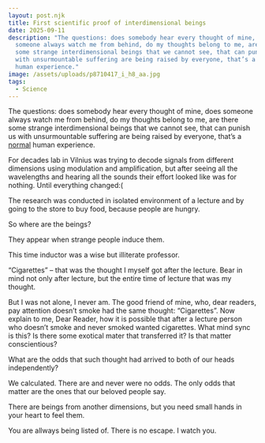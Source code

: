 ```yaml
---
layout: post.njk
title: First scientific proof of interdimensional beings
date: 2025-09-11
description: "The questions: does somebody hear every thought of mine, does
  someone always watch me from behind, do my thoughts belong to me, are there
  some strange interdimensional beings that we cannot see, that can punish us
  with unsurmountable suffering are being raised by everyone, that’s a normal
  human experience."
image: /assets/uploads/p8710417_i_h8_aa.jpg
tags:
  - Science
---
```

The questions: does somebody hear every thought of mine, does someone always watch me from behind, do my thoughts belong to me, are there some strange interdimensional beings that we cannot see, that can punish us with unsurmountable suffering are being raised by everyone, that’s a [normal](https://en.wikipedia.org/wiki/Normal_(chain_store)) human experience.

For decades lab in Vilnius was trying to decode signals from different dimensions using modulation and amplification, but after seeing all the wavelengths and hearing all the sounds their effort looked like was for nothing. Until everything changed:(

The research was conducted in isolated environment of a lecture and by going to the store to buy food, because people are hungry.

So where are the beings?

They appear when strange people induce them.

This time inductor was a wise but illiterate professor.

“Cigarettes” – that was the thought I myself got after the lecture. Bear in mind not only after lecture, but the entire time of lecture that was my thought.

But I was not alone, I never am. The good friend of mine, who, dear readers, pay attention doesn’t smoke had the same thought: “Cigarettes”. Now explain to me, Dear Reader, how it is possible that after a lecture person who doesn’t smoke and never smoked wanted cigarettes. What mind sync is this? Is there some exotical mater that transferred it? Is that matter conscientious?

What are the odds that such thought had arrived to both of our heads independently?

We calculated. There are and never were no odds. The only odds that matter are the ones that our beloved people say.

There are beings from another dimensions, but you need small hands in your heart to feel them.

You are allways being listed of. There is no escape. I watch you.